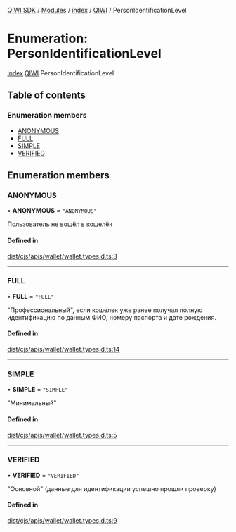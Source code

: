 [QIWI SDK](../README.md) / [Modules](../modules.md) / [index](../modules/index.md) / [QIWI](../modules/index.QIWI.md) / PersonIdentificationLevel

# Enumeration: PersonIdentificationLevel

[index](../modules/index.md).[QIWI](../modules/index.QIWI.md).PersonIdentificationLevel

## Table of contents

### Enumeration members

- [ANONYMOUS](index.QIWI.PersonIdentificationLevel.md#anonymous)
- [FULL](index.QIWI.PersonIdentificationLevel.md#full)
- [SIMPLE](index.QIWI.PersonIdentificationLevel.md#simple)
- [VERIFIED](index.QIWI.PersonIdentificationLevel.md#verified)

## Enumeration members

### ANONYMOUS

• **ANONYMOUS** = `"ANONYMOUS"`

Пользователь не вошёл в кошелёк

#### Defined in

[dist/cjs/apis/wallet/wallet.types.d.ts:3](https://github.com/AlexXanderGrib/node-qiwi-sdk/blob/87e5174/dist/cjs/apis/wallet/wallet.types.d.ts#L3)

___

### FULL

• **FULL** = `"FULL"`

"Профессиональный", если кошелек уже ранее получал полную
идентификацию по данным ФИО, номеру паспорта и дате рождения.

#### Defined in

[dist/cjs/apis/wallet/wallet.types.d.ts:14](https://github.com/AlexXanderGrib/node-qiwi-sdk/blob/87e5174/dist/cjs/apis/wallet/wallet.types.d.ts#L14)

___

### SIMPLE

• **SIMPLE** = `"SIMPLE"`

"Минимальный"

#### Defined in

[dist/cjs/apis/wallet/wallet.types.d.ts:5](https://github.com/AlexXanderGrib/node-qiwi-sdk/blob/87e5174/dist/cjs/apis/wallet/wallet.types.d.ts#L5)

___

### VERIFIED

• **VERIFIED** = `"VERIFIED"`

"Основной" (данные для идентификации успешно прошли проверку)

#### Defined in

[dist/cjs/apis/wallet/wallet.types.d.ts:9](https://github.com/AlexXanderGrib/node-qiwi-sdk/blob/87e5174/dist/cjs/apis/wallet/wallet.types.d.ts#L9)
